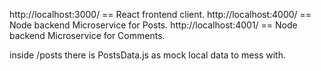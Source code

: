 http://localhost:3000/ == React frontend client.
http://localhost:4000/ == Node backend Microservice for Posts.
http://localhost:4001/ == Node backend Microservice for Comments.

inside /posts there is PostsData.js as mock local data to mess with.